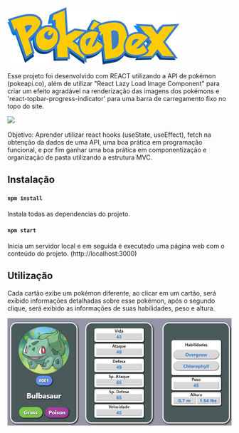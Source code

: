
![alt text](public/imgs/logo.png)

Esse projeto foi desenvolvido com REACT utilizando a API de pokémon (pokeapi.co), além de utilizar "React Lazy Load Image Component" para criar um efeito agradável na renderização das imagens dos pokémons e 'react-topbar-progress-indicator' para uma barra de carregamento fixo no topo do site.

  <a href="https://pedrowarlock.github.io/Pokedex-react-Web/build/" target="_blank"><img src="https://img.shields.io/badge/-Live Demo-20247B5?style=for-the-badge&logo=folder&logoColor=white"></a>

Objetivo: Aprender utilizar react hooks (useState, useEffect), fetch na obtenção da dados de uma API, uma boa prática em programação funcional, e por fim ganhar uma boa prática em componentização e organização de pasta utilizando a estrutura MVC.


## Instalação


#### ``npm install``

Instala todas as dependencias do projeto.

#### `npm start`

Inicia um servidor local e em seguida é executado uma página web com o conteúdo do projeto. (http://localhost:3000)



## Utilização

Cada cartão exibe um pokémon diferente, ao clicar em um cartão, será exibido informações detalhadas sobre esse pokémon, após o segundo clique, será exibido as informações de suas habilidades, peso e altura.

![alt text](public/demo-card.jpg)
